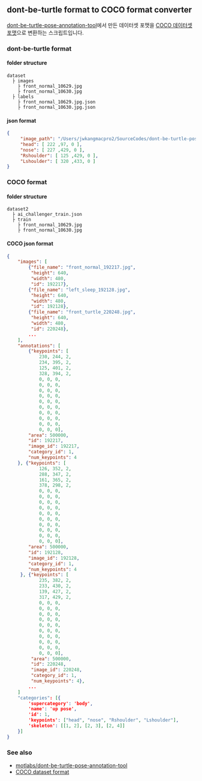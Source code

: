 ## dont-be-turtle format to COCO format converter

[dont-be-turtle-pose-annotation-tool](https://github.com/motlabs/dont-be-turtle-pose-annotation-tool)에서 만든 데이터셋 포맷을 [COCO 데이터셋 포맷](http://cocodataset.org/#format-data)으로 변환하는 스크립트입니다.

### dont-be-turtle format

#### folder structure

```
dataset
  ├ images
    ├ front_normal_10629.jpg
    ├ front_normal_10630.jpg
  ├ labels
    ├ front_normal_10629.jpg.json
    ├ front_normal_10630.jpg.json
```

#### json format

```json
{
	 "image_path": "/Users/jwkangmacpro2/SourceCodes/dont-be-turtle-pose-annotation-tool/images_for_annotation/train_set_croudworks_640x480/train_set_croudworks1_640x480/front_normal_10629.jpg",
	 "head": [ 222 ,97, 0 ],
	 "nose": [ 227 ,429, 0 ],
	 "Rshoulder": [ 125 ,429, 0 ],
	 "Lshoulder": [ 320 ,433, 0 ]
}
```

### COCO format

#### folder structure

```
dataset2
  ├ ai_challenger_train.json
  ├ train
    ├ front_normal_10629.jpg
    ├ front_normal_10630.jpg
```

#### COCO json format

```json
{
    "images": [
        {"file_name": "front_normal_192217.jpg", 
         "height": 640, 
         "width": 480, 
         "id": 192217}, 
        {"file_name": "left_sleep_192128.jpg", 
         "height": 640, 
         "width": 480, 
         "id": 192128}, 
        {"file_name": "front_turtle_220248.jpg", 
         "height": 640, 
         "width": 480, 
         "id": 220248}, 
        ...
    ],
    "annotations": [
        {"keypoints": [
        	230, 244, 2, 
        	234, 395, 2, 
        	125, 401, 2, 
        	328, 394, 2, 
        	0, 0, 0, 
        	0, 0, 0, 
        	0, 0, 0, 
        	0, 0, 0, 
        	0, 0, 0, 
        	0, 0, 0, 
        	0, 0, 0, 
        	0, 0, 0, 
        	0, 0, 0, 
        	0, 0, 0], 
    	"area": 500000, 
    	"id": 192217, 
    	"image_id": 192217, 
    	"category_id": 1, 
    	"num_keypoints": 4
	}, {"keypoints": [
        	126, 352, 2, 
        	288, 347, 2, 
        	161, 365, 2, 
        	378, 298, 2, 
        	0, 0, 0, 
        	0, 0, 0, 
        	0, 0, 0, 
        	0, 0, 0, 
        	0, 0, 0, 
        	0, 0, 0, 
        	0, 0, 0, 
        	0, 0, 0, 
        	0, 0, 0, 
        	0, 0, 0], 
        "area": 500000, 
        "id": 192128, 
        "image_id": 192128, 
        "category_id": 1, 
        "num_keypoints": 4
     }, {"keypoints": [
         	235, 382, 2, 
         	233, 430, 2, 
         	139, 427, 2, 
         	317, 429, 2, 
         	0, 0, 0, 
         	0, 0, 0, 
         	0, 0, 0, 
         	0, 0, 0, 
         	0, 0, 0, 
         	0, 0, 0, 
         	0, 0, 0, 
         	0, 0, 0, 
         	0, 0, 0, 
         	0, 0, 0], 
         "area": 500000, 
         "id": 220248, 
         "image_id": 220248, 
         "category_id": 1, 
         "num_keypoints": 4},
        ...
	]
    "categories": [{
        'supercategory': 'body',
        'name': 'up pose',
        'id': 1,
        'keypoints': ["head", "nose", "Rshoulder", "Lshoulder"],
        'skeleton': [[1, 2], [2, 3], [2, 4]]
    }]
}
```

### See also

- [motlabs/dont-be-turtle-pose-annotation-tool](https://github.com/motlabs/dont-be-turtle-pose-annotation-tool)
- [COCO dataset format](http://cocodataset.org/#format-data)